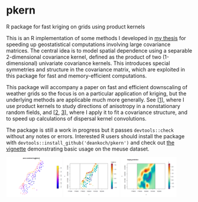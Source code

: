 # pkern
R package for fast kriging on grids using product kernels

This is an R implementation of some methods I developed in [my thesis](https://doi.org/10.7939/r3-91zn-v276)
for speeding up geostatistical computations involving large covariance matrices. The central idea is to model
spatial dependence using a separable 2-dimensional covariance kernel, defined as the product of two (1-dimensional)
univariate covariance kernels. This introduces special symmetries and structure in the covariance matrix, which are
exploited in this package for fast and memory-efficient computations.

This package will accompany a paper on fast and efficient downscaling of weather grids so the focus is on a particular
application of kriging, but the underlying methods are applicable much more generally. See [[1](https://doi.org/10.7939/r3-g6qb-bq70)],
where I use product kernels to study directions of anisotropy in a nonstationary random fields, and
[[2](https://doi.org/10.1007/s11538-021-00899-z), [3](https://doi.org/10.1098/rsif.2020.0434)], where I apply it to fit a
covariance structure, and to speed up calculations of dispersal kernel convolutions.

The package is still a work in progress but it passes `devtools::check` without any notes or errors. Interested
R users should install the package with `devtools::install_github('deankoch/pkern')` and check out
[the vignette](https://github.com/deankoch/pkern/blob/main/vignettes/pkern_vignette.md)
demonstrating basic usage on the meuse dataset.

<img src="https://github.com/deankoch/pkern/blob/main/vignettes/pkern_vignette_files/figure-gfm/unnamed-chunk-9-1.png" width="30%"></img> <img src="https://github.com/deankoch/pkern/blob/main/vignettes/pkern_vignette_files/figure-gfm/unnamed-chunk-19-1.png" width="30%"></img> <img 
src="https://github.com/deankoch/pkern/blob/main/vignettes/pkern_vignette_files/figure-gfm/unnamed-chunk-29-1.png" width="30%"></img> 


